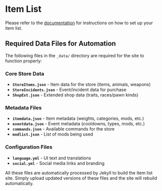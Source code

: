 # Item List

Please refer to the [documentation](https://sirrandoo.github.io/toolkit-utils/itemlist)
for instructions on how to set up your item list.

## Required Data Files for Automation

The following files in the `_data/` directory are required for the site to function properly:

### Core Store Data
- **`StoreItems.json`** - Item data for the store (items, animals, weapons)
- **`StoreIncidents.json`** - Event/incident data for purchase
- **`ShopExt.json`** - Extended shop data (traits, races/pawn kinds)

### Metadata Files
- **`itemdata.json`** - Item metadata (weights, categories, mods, etc.)
- **`eventdata.json`** - Event metadata (cooldowns, types, mods, etc.)
- **`commands.json`** - Available commands for the store
- **`modlist.json`** - List of mods being used

### Configuration Files
- **`language.yml`** - UI text and translations
- **`social.yml`** - Social media links and branding

All these files are automatically processed by Jekyll to build the item list site. Simply upload updated versions of these files and the site will rebuild automatically.
